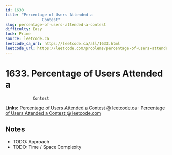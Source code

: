 ```yaml
--- 
id: 1633
title: "Percentage of Users Attended a
                Contest"
slug: percentage-of-users-attended-a-contest
difficulty: Easy
lock: Prime
source: leetcode.ca
leetcode_ca_url: https://leetcode.ca/all/1633.html
leetcode_url: https://leetcode.com/problems/percentage-of-users-attended-a-contest/
---
```


# 1633. Percentage of Users Attended a
                Contest

**Links:** [Percentage of Users Attended a
                Contest @ leetcode.ca](https://leetcode.ca/all/1633.html) · [Percentage of Users Attended a
                Contest @ leetcode.com](https://leetcode.com/problems/percentage-of-users-attended-a-contest/)

## Notes
- TODO: Approach
- TODO: Time / Space Complexity
